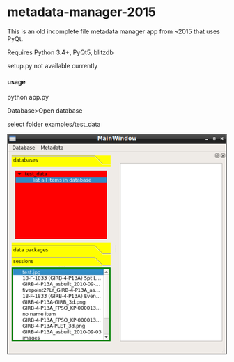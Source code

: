 # metadata-manager-2015
This is an old incomplete file metadata manager app from ~2015 that uses PyQt.

Requires Python 3.4+, PyQt5, blitzdb

setup.py not available currently

#### usage

python app.py

Database>Open database

select folder examples/test_data

![screenshot](examples/images/screenshot.png?raw=true "Screenshot")

